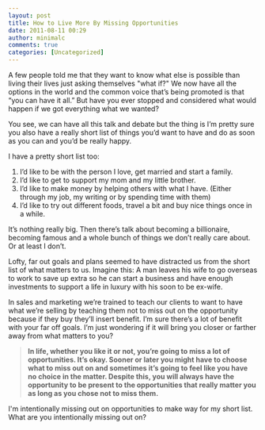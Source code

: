 ```yaml
---
layout: post
title: How to Live More By Missing Opportunities
date: 2011-08-11 00:29
author: minimalc
comments: true
categories: [Uncategorized]
---
```

A few people told me that they want to know what else is possible than living their lives just asking themselves "what if?" We now have all the options in the world and the common voice that’s being promoted is that “you can have it all.” But have you ever stopped and considered what would happen if we got everything what we wanted?

You see, we can have all this talk and debate but the thing is I’m pretty sure you also have a really short list of things you’d want to have and do as soon as you can and you’d be really happy.

I have a pretty short list too:
1. I’d like to be with the person I love, get married and start a family.
2. I’d like to get to support my mom and my little brother.
3. I’d like to make money by helping others with what I have. (Either through my job, my writing or by spending time with them)
4. I’d like to try out different foods, travel a bit and buy nice things once in a while.

It’s nothing really big. Then there’s talk about becoming a billionaire, becoming famous and a whole bunch of things we don’t really care about. Or at least I don’t.

Lofty, far out goals and plans seemed to have distracted us from the short list of what matters to us. Imagine this: A man leaves his wife to go overseas to work to save up extra so he can start a business and have enough investments to support a life in luxury with his soon to be ex-wife.

In sales and marketing we’re trained to teach our clients to want to have what we’re selling by teaching them not to miss out on the opportunity because if they buy they’ll insert benefit. I’m sure there’s a lot of benefit with your far off goals. I’m just wondering if it will bring you closer or farther away from what matters to you?
<blockquote><strong>In life, whether you like it or not, you’re going to miss a lot of opportunities. It’s okay. Sooner or later you might have to choose what to miss out on and sometimes it’s going to feel like you have no choice in the matter. Despite this, you will always have the opportunity to be present to the opportunities that really matter you as long as you chose not to miss them.</strong></blockquote>
I'm intentionally missing out on opportunities to make way for my short list. What are you intentionally missing out on?

